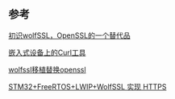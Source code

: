 ## 参考

[初识wolfSSL，OpenSSL的一个替代品](https://www.codercto.com/a/78155.html)

[嵌入式设备上的Curl工具 ](https://mp.weixin.qq.com/s?__biz=MzAwOTU4NzM5Ng==&mid=2455770727&idx=1&sn=fadeaa9751ee3ea06807745d51ad7817&scene=21#wechat_redirect)

[wolfssl移植替换openssl](https://blog.csdn.net/u014530704/article/details/79919876)

[STM32+FreeRTOS+LWIP+WolfSSL 实现 HTTPS](https://blog.csdn.net/hxj0323/article/details/108296539)